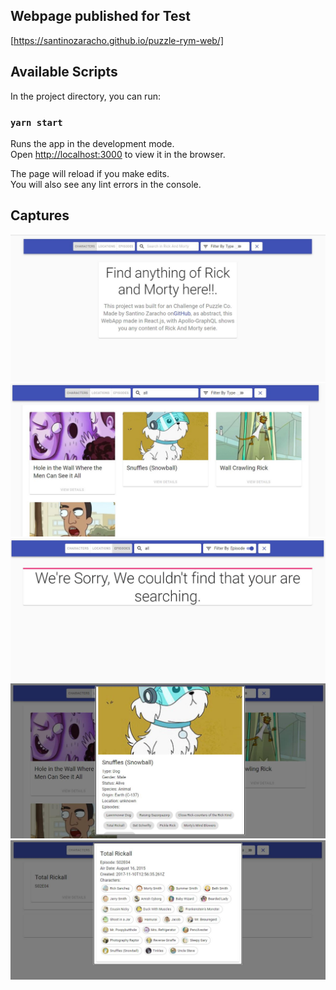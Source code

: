 ## Webpage published for Test

[https://santinozaracho.github.io/puzzle-rym-web/]

## Available Scripts

In the project directory, you can run:

### `yarn start`

Runs the app in the development mode.<br />
Open [http://localhost:3000](http://localhost:3000) to view it in the browser.

The page will reload if you make edits.<br />
You will also see any lint errors in the console.

## Captures

![Landing Image](https://github.com/santinozaracho/puzzle-rym-web/blob/master/images/landing.jpg?raw=true)
![Search Image](https://github.com/santinozaracho/puzzle-rym-web/blob/master/images/searchall.jpg?raw=true)
![Error Image](https://github.com/santinozaracho/puzzle-rym-web/blob/master/images/errorsearchingallinepisode.jpg?raw=true)
![See Character Image](https://github.com/santinozaracho/puzzle-rym-web/blob/master/images/charinmodal.jpg?raw=true)
![See Episode Image](https://github.com/santinozaracho/puzzle-rym-web/blob/master/images/episodemodal.jpg?raw=true)

